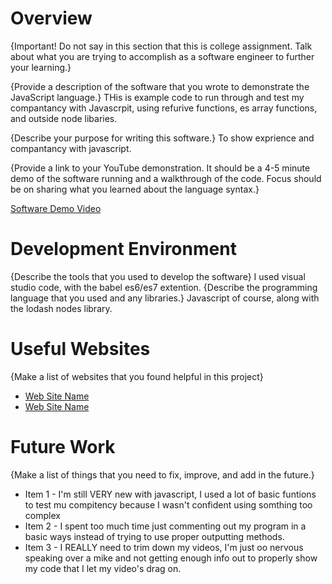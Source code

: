 # Overview

{Important! Do not say in this section that this is college assignment. Talk about what you are trying to accomplish as a software engineer to further your learning.}

{Provide a description of the software that you wrote to demonstrate the JavaScript language.}
THis is example code to run through and test my compantancy with Javascrpit, using refurive functions, es array functions, and outside node libaries.

{Describe your purpose for writing this software.}
To show exprience and compantancy with javascript.

{Provide a link to your YouTube demonstration. It should be a 4-5 minute demo of the software running and a walkthrough of the code. Focus should be on sharing what you learned about the language syntax.}

[Software Demo Video](https://www.youtube.com/watch?v=qFhlsWUpIc0)

# Development Environment

{Describe the tools that you used to develop the software}
I used visual studio code, with the babel es6/es7 extention.
{Describe the programming language that you used and any libraries.}
Javascript of course, along with the lodash nodes library.
# Useful Websites

{Make a list of websites that you found helpful in this project}

- [Web Site Name](https://www.youtube.com/playlist?list=PLRAV69dS1uWTSu9cVg8jjXW8jndOYYJPP)
- [Web Site Name](https://stackoverflow.com/questions/5836833/create-an-array-with-random-values)

# Future Work

{Make a list of things that you need to fix, improve, and add in the future.}

- Item 1 - I'm still VERY new with javascript, I used a lot of basic funtions to test mu compitency because I wasn't confident using somthing too complex
- Item 2 - I spent too much time just commenting out my program in a basic ways instead of trying to use proper outputting methods.
- Item 3 - I REALLY need to trim down my videos, I'm just oo nervous speaking over a mike and not getting enough info out to properly show my code that I let my video's drag on.
